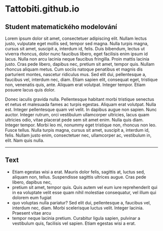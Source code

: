 # Tattobiti.github.io
## Student matematického modelování

Lorem ipsum dolor sit amet, consectetuer adipiscing elit. Nullam lectus justo, vulputate eget mollis sed, tempor sed magna. Nulla turpis magna, cursus sit amet, suscipit   a, interdum id, felis. Duis bibendum, lectus ut viverra rhoncus, dolor nunc faucibus libero, eget facilisis enim ipsum id lacus. Nulla non arcu lacinia neque faucibus   fringilla. Proin mattis lacinia justo. Cras pede libero, dapibus nec, pretium sit amet, tempor quis. Nullam rhoncus aliquam metus. Cum sociis natoque penatibus et    magnis dis parturient montes, nascetur ridiculus mus. Sed elit dui, pellentesque a, faucibus vel, interdum nec, diam. Etiam sapien elit, consequat eget, tristique non,   venenatis quis, ante. Aliquam erat volutpat. Integer tempor. Etiam posuere lacus quis dolor.  

Donec iaculis gravida nulla. Pellentesque habitant morbi tristique senectus et netus et malesuada fames ac turpis egestas. Aliquam erat volutpat. Nulla est. Integer   pellentesque quam vel velit. In dapibus augue non sapien. Nunc auctor. Integer rutrum, orci vestibulum ullamcorper ultricies, lacus quam ultricies odio, vitae placerat   pede sem sit amet enim. Nulla quis diam. Integer tempor. Morbi leo mi, nonummy eget tristique non, rhoncus non leo. Fusce tellus. Nulla turpis magna, cursus sit amet,   suscipit a, interdum id, felis. Nullam justo enim, consectetuer nec, ullamcorper ac, vestibulum in, elit. Nam quis nulla.

* * *

## Text

* Etiam egestas wisi a erat. Mauris dolor felis, sagittis at, luctus sed, aliquam non, tellus. Suspendisse sagittis ultrices augue. Cras pede libero, dapibus nec,  
* pretium sit amet, tempor quis. Quis autem vel eum iure reprehenderit qui in ea voluptate velit esse quam nihil molestiae consequatur, vel illum qui dolorem eum fugiat
* quo voluptas nulla pariatur? Sed elit dui, pellentesque a, faucibus vel, interdum nec, diam. Morbi scelerisque luctus velit. Integer lacinia. Praesent vitae arcu
* tempor neque lacinia pretium. Curabitur ligula sapien, pulvinar a vestibulum quis, facilisis vel sapien. Etiam egestas wisi a erat.
